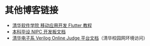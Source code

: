 # 其他博客链接

- [清华软件学院 移动应用开发 Flutter 教程](https://thu-mobile-dev.github.io/book/)
- [本科毕设 NIPC 开发板文档](https://nipc-project.github.io/Book/)
- [清华电子系 Verilog Online Judge 平台文档](http://166.111.223.64:20999)（清华校园网环境访问）

